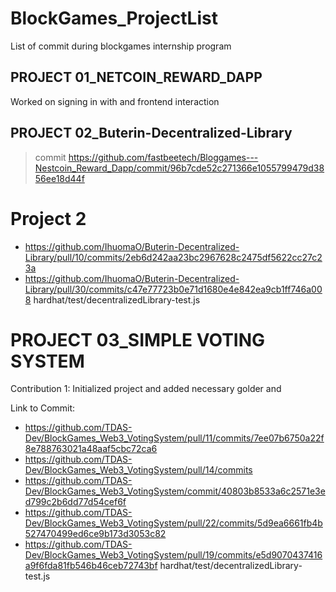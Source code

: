 # BlockGames_ProjectList
List of commit during blockgames internship program

## PROJECT 01_NETCOIN_REWARD_DAPP
Worked on signing in with and frontend interaction

## PROJECT 02_Buterin-Decentralized-Library
> commit
https://github.com/fastbeetech/Bloggames---Nestcoin_Reward_Dapp/commit/96b7cde52c271366e1055799479d3856ee18d44f


# Project 2

- https://github.com/IhuomaO/Buterin-Decentralized-Library/pull/10/commits/2eb6d242aa23bc2967628c2475df5622cc27c23a
- https://github.com/IhuomaO/Buterin-Decentralized-Library/pull/30/commits/c47e77723b0e71d1680e4e842ea9cb1ff746a008
hardhat/test/decentralizedLibrary-test.js

# PROJECT 03_SIMPLE VOTING SYSTEM
Contribution 1: Initialized project and added necessary golder and

Link to Commit: 
- https://github.com/TDAS-Dev/BlockGames_Web3_VotingSystem/pull/11/commits/7ee07b6750a22f8e788763021a48aaf5cbc72ca6
-  https://github.com/TDAS-Dev/BlockGames_Web3_VotingSystem/pull/14/commits
- https://github.com/TDAS-Dev/BlockGames_Web3_VotingSystem/commit/40803b8533a6c2571e3ed799c2b6dd77d54cef6f
- https://github.com/TDAS-Dev/BlockGames_Web3_VotingSystem/pull/22/commits/5d9ea6661fb4b527470499ed6ce9b173d3053c82
- https://github.com/TDAS-Dev/BlockGames_Web3_VotingSystem/pull/19/commits/e5d9070437416a9f6fda81fb546b46ceb72743bf
hardhat/test/decentralizedLibrary-test.js
